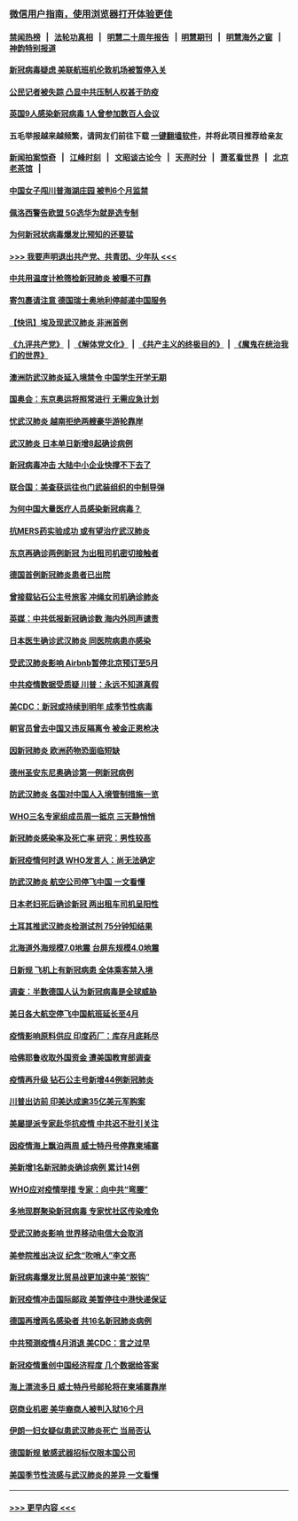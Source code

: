 ### [微信用户指南，使用浏览器打开体验更佳](https://github.com/gfw-breaker/banned-news1/blob/master/indexes/wechat-guide.md?t=0)
#### [禁闻热榜](热点新闻.md?t=0)  &nbsp;&nbsp;|&nbsp;&nbsp; [法轮功真相](https://github.com/gfw-breaker/truth/blob/master/README.md?t=0) &nbsp;&nbsp;|&nbsp;&nbsp; [明慧二十周年报告](https://github.com/gfw-breaker/mh-reports/blob/master/README.md?t=0) &nbsp;&nbsp;|&nbsp;&nbsp;[明慧期刊](https://github.com/gfw-breaker/mh-qikan) &nbsp;&nbsp;|&nbsp;&nbsp; [明慧海外之窗](https://github.com/gfw-breaker/mh-news/blob/master/README.md?t=0) &nbsp;&nbsp;|&nbsp;&nbsp; [神韵特别报道](https://github.com/gfw-breaker/mh-news/blob/master/shenyun.md?t=0)
#### [新冠病毒疑虑 美联航班机伦敦机场被暂停入关](../pages/nsc418/n11870015.md?t=02150922) 
#### [公民记者被失踪 凸显中共压制人权甚于防疫](../pages/nsc418/n11870042.md?t=02150922) 
#### [英国9人感染新冠病毒 1人曾参加数百人会议](../pages/nsc418/n11869987.md?t=02150922) 
#### 五毛举报越来越频繁，请网友们前往下载 [一键翻墙软件](https://github.com/gfw-breaker/ssr-accounts)，并将此项目推荐给亲友
#### [新闻拍案惊奇](https://github.com/gfw-breaker/banned-news1/blob/master/pages/link4.md) &nbsp;&nbsp;|&nbsp;&nbsp; [江峰时刻](https://github.com/gfw-breaker/banned-news1/blob/master/pages/link4.md) &nbsp;&nbsp;|&nbsp;&nbsp; [文昭谈古论今](https://github.com/gfw-breaker/banned-news1/blob/master/pages/link4.md) &nbsp;&nbsp;|&nbsp;&nbsp; [天亮时分](https://github.com/gfw-breaker/banned-news1/blob/master/pages/link4.md) &nbsp;&nbsp;|&nbsp;&nbsp; [萧茗看世界](https://github.com/gfw-breaker/banned-news1/blob/master/pages/link4.md) &nbsp;&nbsp;|&nbsp;&nbsp; [北京老茶馆](https://github.com/gfw-breaker/banned-news1/blob/master/pages/link4.md) &nbsp;&nbsp;|&nbsp;&nbsp; 
#### [中国女子闯川普海湖庄园 被判6个月监禁](../pages/nsc418/n11869919.md?t=02150922) 
#### [佩洛西警告欧盟 5G选华为就是选专制](../pages/nsc418/n11869898.md?t=02150922) 
#### [为何新冠状病毒爆发比预知的还要猛](../pages/nsc418/n11869828.md?t=02150922) 
#### [>>> 我要声明退出共产党、共青团、少年队 <<<](https://github.com/begood0513/goodnews/blob/master/quit/letter.md) 
#### [中共用温度计枪筛检新冠肺炎 被曝不可靠](../pages/nsc418/n11869707.md?t=02150922) 
#### [寄包裹请注意 德国瑞士奥地利停邮递中国服务](../pages/nsc418/n11869727.md?t=02150922) 
#### [【快讯】埃及现武汉肺炎 非洲首例](../pages/nsc418/n11869766.md?t=02150922) 
#### [《九评共产党》](https://github.com/begood0513/9ping.md/blob/master/README.md) &nbsp;|&nbsp; [《解体党文化》](../../../../jtdwh.md/blob/master/README.md)  &nbsp;|&nbsp; [《共产主义的终极目的》](../../../../gczydzjmd.md/blob/master/README.md) &nbsp;|&nbsp; [《魔鬼在统治我们的世界》](../../../../mgztzwmdsj.md/blob/master/README.md) 
#### [澳洲防武汉肺炎延入境禁令 中国学生开学无期](../pages/nsc418/n11869546.md?t=02150922) 
#### [国奥会：东京奥运将照常进行 无需应急计划](../pages/nsc418/n11869422.md?t=02150922) 
#### [忧武汉肺炎 越南拒绝两艘豪华游轮靠岸](../pages/nsc418/n11867444.md?t=02150922) 
#### [武汉肺炎 日本单日新增8起确诊病例](../pages/nsc418/n11869272.md?t=02150922) 
#### [新冠病毒冲击 大陆中小企业快撑不下去了](../pages/nsc418/n11869259.md?t=02150922) 
#### [联合国：美查获运往也门武装组织的中制导弹](../pages/nsc418/n11868677.md?t=02150922) 
#### [为何中国大量医疗人员感染新冠病毒？](../pages/nsc418/n11869001.md?t=02150922) 
#### [抗MERS药实验成功 或有望治疗武汉肺炎](../pages/nsc418/n11868912.md?t=02150922) 
#### [东京再确诊两例新冠 为出租司机密切接触者](../pages/nsc418/n11868770.md?t=02150922) 
#### [德国首例新冠肺炎患者已出院](../pages/nsc418/n11868714.md?t=02150922) 
#### [曾接载钻石公主号旅客 冲绳女司机确诊肺炎](../pages/nsc418/n11868610.md?t=02150922) 
#### [英媒：中共低报新冠确诊数 海内外同声谴责](../pages/nsc418/n11867421.md?t=02150922) 
#### [日本医生确诊武汉肺炎 同医院病患亦感染](../pages/nsc418/n11867779.md?t=02150922) 
#### [受武汉肺炎影响 Airbnb暂停北京预订至5月](../pages/nsc418/n11867428.md?t=02150922) 
#### [中共疫情数据受质疑 川普：永远不知道真假](../pages/nsc418/n11867195.md?t=02150922) 
#### [美CDC：新冠或持续到明年 成季节性病毒](../pages/nsc418/n11867279.md?t=02150922) 
#### [朝官员曾去中国又违反隔离令 被金正恩枪决](../pages/nsc418/n11867087.md?t=02150922) 
#### [因新冠肺炎 欧洲药物恐面临短缺](../pages/nsc418/n11867036.md?t=02150922) 
#### [德州圣安东尼奥确诊第一例新冠病例](../pages/nsc418/n11867194.md?t=02150922) 
#### [防武汉肺炎 各国对中国人入境管制措施一览](../pages/nsc418/n11838726.md?t=02150922) 
#### [WHO三名专家组成员周一抵京 三天静悄悄](../pages/nsc418/n11866947.md?t=02150922) 
#### [新冠肺炎感染率及死亡率 研究：男性较高](../pages/nsc418/n11866956.md?t=02150922) 
#### [新冠疫情何时退 WHO发言人：尚无法确定](../pages/nsc418/n11866864.md?t=02150922) 
#### [防武汉肺炎 航空公司停飞中国 一文看懂](../pages/nsc418/n11866800.md?t=02150922) 
#### [日本老妇死后确诊新冠 两出租车司机呈阳性](../pages/nsc418/n11866755.md?t=02150922) 
#### [土耳其推武汉肺炎检测试剂 75分钟知结果](../pages/nsc418/n11866520.md?t=02150922) 
#### [北海道外海规模7.0地震 台屏东规模4.0地震](../pages/nsc418/n11866262.md?t=02150922) 
#### [日新规 飞机上有新冠病患 全体乘客禁入境](../pages/nsc418/n11866233.md?t=02150922) 
#### [调查：半数德国人认为新冠病毒是全球威胁](../pages/nsc418/n11866687.md?t=02150922) 
#### [美日各大航空停飞中国航班延长至4月](../pages/nsc418/n11865980.md?t=02150922) 
#### [疫情影响原料供应 印度药厂：库存月底耗尽](../pages/nsc418/n11865151.md?t=02150922) 
#### [哈佛耶鲁收取外国资金 遭美国教育部调查](../pages/nsc418/n11864950.md?t=02150922) 
#### [疫情再升级 钻石公主号新增44例新冠肺炎](../pages/nsc418/n11865033.md?t=02150922) 
#### [川普出访前 印美达成逾35亿美元军购案](../pages/nsc418/n11865444.md?t=02150922) 
#### [美屡提派专家赴华抗疫情 中共迟不批引关注](../pages/nsc418/n11864719.md?t=02150922) 
#### [因疫情海上飘泊两周 威士特丹号停靠柬埔寨](../pages/nsc418/n11865007.md?t=02150922) 
#### [美新增1名新冠肺炎确诊病例 累计14例](../pages/nsc418/n11864893.md?t=02150922) 
#### [WHO应对疫情举措 专家：向中共“弯腰”](../pages/nsc418/n11864727.md?t=02150922) 
#### [多地现群聚染新冠病毒 专家忧社区传染难免](../pages/nsc418/n11864715.md?t=02150922) 
#### [受武汉肺炎影响 世界移动电信大会取消](../pages/nsc418/n11864629.md?t=02150922) 
#### [美参院推出决议 纪念“吹哨人”李文亮](../pages/nsc418/n11863852.md?t=02150922) 
#### [新冠病毒爆发比贸易战更加速中美“脱钩”](../pages/nsc418/n11864470.md?t=02150922) 
#### [新冠疫情冲击国际邮政 美暂停往中港快递保证](../pages/nsc418/n11864207.md?t=02150922) 
#### [德国再增两名感染者 共16名新冠肺炎病例](../pages/nsc418/n11864293.md?t=02150922) 
#### [中共预测疫情4月消退 美CDC：言之过早](../pages/nsc418/n11864310.md?t=02150922) 
#### [新冠疫情重创中国经济程度 几个数据给答案](../pages/nsc418/n11864203.md?t=02150922) 
#### [海上漂流多日 威士特丹号邮轮将在柬埔寨靠岸](../pages/nsc418/n11864029.md?t=02150922) 
#### [窃商业机密 美华裔商人被判入狱16个月](../pages/nsc418/n11863911.md?t=02150922) 
#### [伊朗一妇女疑似患武汉肺炎死亡 当局否认](../pages/nsc418/n11863650.md?t=02150922) 
#### [德国新规 敏感武器招标仅限本国公司](../pages/nsc418/n11863509.md?t=02150922) 
#### [美国季节性流感与武汉肺炎的差异 一文看懂](../pages/nsc418/n11862428.md?t=02150922) 

----
#### [ >>> 更早内容 <<< ](../indexes/nsc418-earlier.md)
